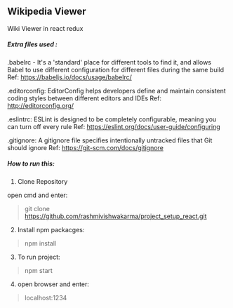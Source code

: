 ## Wikipedia Viewer

Wiki Viewer in react redux

##### Extra files used :

.babelrc - It's a 'standard' place for different tools to find it, and allows Babel to use different configuration for different files during the same build
Ref: https://babeljs.io/docs/usage/babelrc/

.editorconfig: EditorConfig helps developers define and maintain consistent coding styles between different editors and IDEs
 Ref: http://editorconfig.org/

.eslintrc: ESLint is designed to be completely configurable, meaning you can turn off every rule
Ref: https://eslint.org/docs/user-guide/configuring

.gitignore: A gitignore file specifies intentionally untracked files that Git should ignore
Ref: https://git-scm.com/docs/gitignore


##### How to run this:

1. Clone Repository 

open cmd and enter: 

 > git clone https://github.com/rashmivishwakarma/project_setup_react.git

2. Install npm packacges:

> npm install

3. To run project: 

> npm start

4. open browser and enter:

> localhost:1234 

